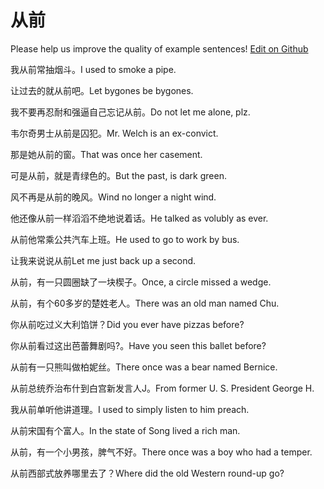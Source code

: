 # 从前

Please help us improve the quality of example sentences! [Edit on Github](https://github.com/jiyushe/jiyu-example-sentence-source/blob/main/chinese/congqian.md)

<p><span class="chinese">我从前常抽烟斗。</span><span class="english">I used to smoke a pipe.</span></p>

<p><span class="chinese">让过去的就从前吧。</span><span class="english">Let bygones be bygones.</span></p>

<p><span class="chinese">我不要再忍耐和强逼自己忘记从前。</span><span class="english">Do not let me alone, plz.</span></p>

<p><span class="chinese">韦尔奇男士从前是囚犯。</span><span class="english">Mr. Welch is an ex-convict.</span></p>

<p><span class="chinese">那是她从前的窗。</span><span class="english">That was once her casement.</span></p>

<p><span class="chinese">可是从前，就是青绿色的。</span><span class="english">But the past, is dark green.</span></p>

<p><span class="chinese">风不再是从前的晚风。</span><span class="english">Wind no longer a night wind.</span></p>

<p><span class="chinese">他还像从前一样滔滔不绝地说着话。</span><span class="english">He talked as volubly as ever.</span></p>

<p><span class="chinese">从前他常乘公共汽车上班。</span><span class="english">He used to go to work by bus.</span></p>

<p><span class="chinese">让我来说说从前</span><span class="english">Let me just back up a second.</span></p>

<p><span class="chinese">从前，有一只圆圈缺了一块楔子。</span><span class="english">Once, a circle missed a wedge.</span></p>

<p><span class="chinese">从前，有个60多岁的楚姓老人。</span><span class="english">There was an old man named Chu.</span></p>

<p><span class="chinese">你从前吃过义大利馅饼？</span><span class="english">Did you ever have pizzas before?</span></p>

<p><span class="chinese">你从前看过这出芭蕾舞剧吗?。</span><span class="english">Have you seen this ballet before?</span></p>

<p><span class="chinese">从前有一只熊叫做柏妮丝。</span><span class="english">There once was a bear named Bernice.</span></p>

<p><span class="chinese">从前总统乔治布什到白宫新发言人J。</span><span class="english">From former U. S. President George H.</span></p>

<p><span class="chinese">我从前单听他讲道理。</span><span class="english">I used to simply listen to him preach.</span></p>

<p><span class="chinese">从前宋国有个富人。</span><span class="english">In the state of Song lived a rich man.</span></p>

<p><span class="chinese">从前，有一个小男孩，脾气不好。</span><span class="english">There once was a boy who had a temper.</span></p>

<p><span class="chinese">从前西部式放养哪里去了？</span><span class="english">Where did the old Western round-up go?</span></p>

